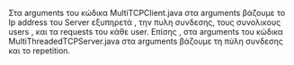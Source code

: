 Στα arguments του κώδικα MultiTCPClient.java στα arguments βάζουμε το Ip address του Server εξυπηρετά ,
την πυλη συνδεσης,
τους συνολικους users , 
και τα requests του κάθε user.
Επίσης , στα arguments του κώδικα MultiThreadedTCPServer.java στα arguments βάζουμε τη πύλη συνδεσης
και το repetition.
